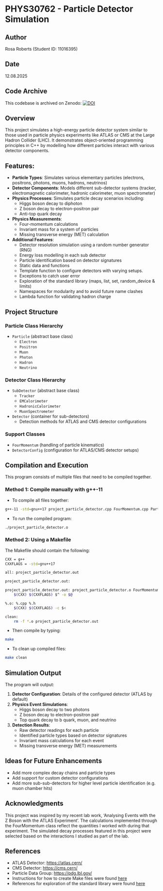 # PHYS30762 - Particle Detector Simulation
## Author
Rosa Roberts (Student ID: 11016395)

## Date
12.08.2025

## Code Archive
This codebase is archived on Zenodo:
[![DOI](https://zenodo.org/badge/DOI/10.5281/zenodo.16813735.svg)](https://doi.org/10.5281/zenodo.16813735)

## Overview

This project simulates a high-energy particle detector system similar to those used in particle physics experiments like ATLAS or CMS at the Large Hadron Collider (LHC). It demonstrates object-oriented programming principles in C++ by modelling how different particles interact with various detector components.

## Features:

- **Particle Types**: Simulates various elementary particles (electrons, positrons, photons, muons, hadrons, neutrinos)
- **Detector Components**: Models different sub-detector systems (tracker, electromagnetic calorimeter, hadronic calorimeter, muon spectrometer)
- **Physics Processes**: Simulates particle decay scenarios including:
  - Higgs boson decay to diphoton
  - Z boson decay to electron-positron pair
  - Anti-top quark decay
- **Physics Measurements**:
  - Four-momentum calculations
  - Invariant mass for a system of particles
  - Missing transverse energy (MET) calculation
- **Additional Features**:
  - Detector resolution simulation using a random number generator (RNG)
  - Energy loss modelling in each sub detector
  - Particle identification based on detector signatures
  - Static data and functions
  - Template function to configure detectors with varying setups.
  - Exceptions to catch user error
  - Exploration of the standard library (maps, list, set, random_device & limits)
  - Namespaces for modularity and to avoid future name clashes
  - Lambda function for validating hadron charge 

## Project Structure

### Particle Class Hierarchy
- `Particle` (abstract base class)
  - `Electron`
  - `Positron`
  - `Muon`
  - `Photon`
  - `Hadron`
  - `Neutrino`

### Detector Class Hierarchy
- `SubDetector` (abstract base class)
  - `Tracker`
  - `EMCalorimeter`
  - `HadronicCalorimeter`
  - `MuonSpectrometer`
- `Detector` (container for sub-detectors)
  - Detection methods for ATLAS and CMS detector configurations

### Support Classes
- `FourMomentum` (handling of particle kinematics)
- `DetectorConfig` (configuration for ATLAS/CMS detector setups)

## Compilation and Execution

This program consists of multiple files that need to be compiled together.

### Method 1: Compile manually with g++-11
- To compile all files together:
```bash
g++-11 -std=gnu++17 project_particle_detector.cpp FourMomentum.cpp Particle.cpp Electron.cpp Neutrino.cpp Photon.cpp Muon.cpp Hadron.cpp Positron.cpp SubDetector.cpp Tracker.cpp Calorimeter.cpp EMCalorimeter.cpp HadronicCalorimeter.cpp MuonSpectrometer.cpp Detector.cpp DetectorConfig.cpp -o project_particle_detector.o
```
- To run the compiled program:
```bash
./project_particle_detector.o
```
### Method 2: Using a Makefile
The Makefile should contain the following:
```bash
CXX = g++
CXXFLAGS = -std=gnu++17

all: project_particle_detector.out

project_particle_detector.out: 

project_particle_detector.out: project_particle_detector.o FourMomentum.o Particle.o Electron.o Neutrino.o Photon.o Muon.o Hadron.o Positron.o SubDetector.o Tracker.o Calorimeter.o EMCalorimeter.o HadronicCalorimeter.o MuonSpectrometer.o Detector.o DetectorConfig.o
	$(CXX) $(CXXFLAGS) $^ -o $@

%.o: %.cpp %.h
	$(CXX) $(CXXFLAGS) -c $<

clean:
	rm -f *.o project_particle_detector.out
```
- Then compile by typing:
```bash
make
```
- To clean up compiled files:
```bash
make clean
```

## Simulation Output

The program will output:

1. **Detector Configuration**: Details of the configured detector (ATLAS by default)
2. **Physics Event Simulations**:
   - Higgs boson decay to two photons
   - Z boson decay to electron-positron pair
   - Top quark decay to b quark, muon, and neutrino
3. **Detection Results**:
   - Raw detector readings for each particle
   - Identified particle types based on detector signatures
   - Invariant mass calculations for each event
   - Missing transverse energy (MET) measurements

## Ideas for Future Enhancements

- Add more complex decay chains and particle types
- Add support for custom detector configurations
- Add more sub-sub-detectors for higher level particle identification (e.g. muon chamber hits)

## Acknowledgments

This project was inspired by my recent lab work, ‘Analysing Events with the Z Boson with the ATLAS Experiment’. The calculations implemented through the FourMomentum class reflect the quantities I worked with during that experiment. The simulated decay processes featured in this project were selected based on the interactions I studied as part of the lab.

## References

- ATLAS Detector: https://atlas.cern/
- CMS Detector: https://cms.cern/
- Particle Data Group: https://pdg.lbl.gov/
- Instructions for how to create Make files were found [here](https://www.gnu.org/software/make/manual/html_node/Implicit-Variables.html)
- References for exploration of the standard library were found [here](https://en.cppreference.com/w/cpp/numeric/random/random_device)
